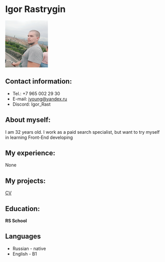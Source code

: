 # Igor Rastrygin
![Photo](20200728_121132.png "icon" )
## Contact information:
* Tel.: +7 965 002 29 30
* E-mail: jyoung@yandex.ru
* Discord: Igor_Rast
## About myself:
I am 32 years old. I work as a paid search specialist, but want to try myself in learning Front-End developing
## My experience:
None
## My projects:
[CV](https://IgorRast.github.io/rsschool-cv/cv)
## Education:
**RS School**
## Languages
* Russian - native
* English - B1
